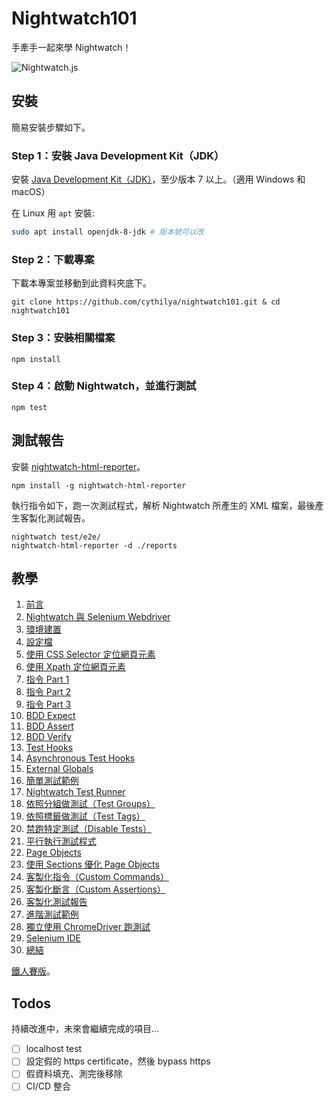 # Nightwatch101
手牽手一起來學 Nightwatch！

![Nightwatch.js](https://cythilya.github.io/assets/nightwatch101/nightwatch.png)

## 安裝
簡易安裝步驟如下。

### Step 1：安裝 Java Development Kit（JDK）
安裝 [Java Development Kit（JDK）](http://www.oracle.com/technetwork/java/javase/downloads/jdk9-downloads-3848520.html)，至少版本 7 以上。（適用 Windows 和 macOS）

在 Linux 用 `apt` 安裝:

```bash
sudo apt install openjdk-8-jdk # 版本號可以改
```

### Step 2：下載專案
下載本專案並移動到此資料夾底下。

```
git clone https://github.com/cythilya/nightwatch101.git & cd nightwatch101
```

### Step 3：安裝相關檔案
```
npm install
```

### Step 4：啟動 Nightwatch，並進行測試
```
npm test
```

## 測試報告
安裝 [nightwatch-html-reporter](https://github.com/jls/nightwatch-html-reporter)。

```
npm install -g nightwatch-html-reporter
```

執行指令如下，跑一次測試程式，解析 Nightwatch 所產生的 XML 檔案，最後產生客製化測試報告。

```
nightwatch test/e2e/
nightwatch-html-reporter -d ./reports
```

## 教學
1. [前言](https://cythilya.github.io/2017/12/11/nightwatch-intro/)
2. [Nightwatch 與 Selenium Webdriver](https://cythilya.github.io/2017/12/12/nightwatch-and-selenium-webdriver/)
3. [環境建置](https://cythilya.github.io/2017/12/13/nightwatch-installation/)
4. [設定檔](https://cythilya.github.io/2017/12/14/nightwatch-config/)
5. [使用 CSS Selector 定位網頁元素](https://cythilya.github.io/2017/12/15/nightwatch-css-selector/)
6. [使用 Xpath 定位網頁元素](https://cythilya.github.io/2017/12/16/nightwatch-xpath/)
7. [指令 Part 1](https://cythilya.github.io/2017/12/17/nightwatch-commands-part-1/)
8. [指令 Part 2](https://cythilya.github.io/2017/12/18/nightwatch-commands-part-2/)
9. [指令 Part 3](https://cythilya.github.io/2017/12/19/nightwatch-commands-part-3/)
10. [BDD Expect](https://cythilya.github.io/2017/12/20/nightwatch-bdd-expect/)
11. [BDD Assert](https://cythilya.github.io/2017/12/21/nightwatch-bdd-assert/)
12. [BDD Verify](https://cythilya.github.io/2017/12/22/nightwatch-bdd-verify/)
13. [Test Hooks](https://cythilya.github.io/2017/12/23/nightwatch-test-hooks/)
14. [Asynchronous Test Hooks](https://cythilya.github.io/2017/12/24/nightwatch-asynchronous-test-hooks/)
15. [External Globals](https://cythilya.github.io/2017/12/25/nightwatch-external-globals/)
16. [簡單測試範例](https://cythilya.github.io/2017/12/26/nightwatch-example-1/)
17. [Nightwatch Test Runner](https://cythilya.github.io/2017/12/27/nightwatch-test-runner/)
18. [依照分組做測試（Test Groups）](https://cythilya.github.io/2017/12/28/nightwatch-test-groups/)
19. [依照標籤做測試（Test Tags）](https://cythilya.github.io/2017/12/29/nightwatch-test-tags/)
20. [禁跑特定測試（Disable Tests）](https://cythilya.github.io/2017/12/30/nightwatch-disabling-tests/)
21. [平行執行測試程式](https://cythilya.github.io/2017/12/31/nightwatch-parallel-running/)
22. [Page Objects](https://cythilya.github.io/2018/01/01/nightwatch-page-objects/)
23. [使用 Sections 優化 Page Objects](https://cythilya.github.io/2018/01/02/nightwatch-page-objects-sections/)
24. [客製化指令（Custom Commands）](https://cythilya.github.io/2018/01/03/nightwatch-custom-commands/)
25. [客製化斷言（Custom Assertions）](https://cythilya.github.io/2018/01/04/nightwatch-custom-assertions/)
26. [客製化測試報告](https://cythilya.github.io/2018/01/05/nightwatch-custom-reporter/)
27. [進階測試範例](https://cythilya.github.io/2018/01/06/nightwatch-example-2/)
28. [獨立使用 ChromeDriver 跑測試](https://cythilya.github.io/2018/01/07/nightwatch-standalone-chrome-driver/)
29. [Selenium IDE](https://cythilya.github.io/2018/01/08/selenium-ide/)
30. [總結](https://cythilya.github.io/2018/01/09/nightwatch-summary/)

[鐵人賽版](https://ithelp.ithome.com.tw/users/20092232/ironman/1241)。

## Todos
持續改進中，未來會繼續完成的項目...

- [ ] localhost test
- [ ] 設定假的 https certificate，然後 bypass https
- [ ] 假資料填充、測完後移除
- [ ] CI/CD 整合
